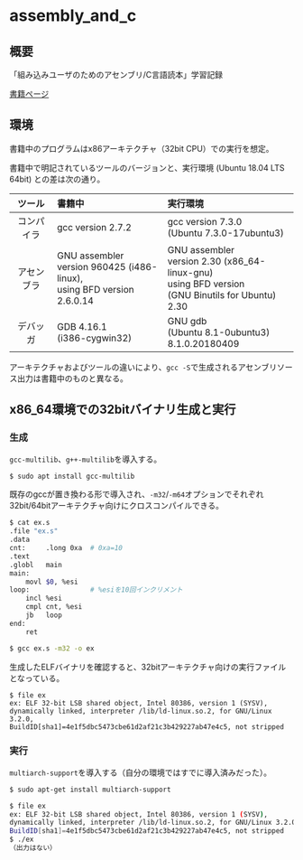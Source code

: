 # assembly_and_c

## 概要

「組み込みユーザのためのアセンブリ/C言語読本」学習記録

[書籍ページ](https://www.ohmsha.co.jp/book/9784274208713/)

## 環境

書籍中のプログラムはx86アーキテクチャ（32bit CPU）での実行を想定。

書籍中で明記されているツールのバージョンと、実行環境 (Ubuntu 18.04 LTS 64bit) との差は次の通り。

| ツール | 書籍中 | 実行環境 |
|:-:|:-|:-|
| コンパイラ | gcc version 2.7.2 | gcc version 7.3.0<br>(Ubuntu 7.3.0-17ubuntu3) |
| アセンブラ | GNU assembler<br>version 960425 (i486-linux),<br>using BFD version 2.6.0.14 | GNU assembler<br>version 2.30 (x86_64-linux-gnu)<br> using BFD version<br>(GNU Binutils for Ubuntu) 2.30 |
| デバッガ | GDB 4.16.1<br>(i386-cygwin32) | GNU gdb<br>(Ubuntu 8.1-0ubuntu3)<br>8.1.0.20180409 |

アーキテクチャおよびツールの違いにより、`gcc -S`で生成されるアセンブリソース出力は書籍中のものと異なる。

## x86_64環境での32bitバイナリ生成と実行

### 生成

`gcc-multilib`、`g++-multilib`を導入する。

```sh
$ sudo apt install gcc-multilib
```

既存のgccが置き換わる形で導入され、`-m32`/`-m64`オプションでそれぞれ32bit/64bitアーキテクチャ向けにクロスコンパイルできる。

```sh
$ cat ex.s
.file "ex.s"
.data
cnt:     .long 0xa  # 0xa=10
.text
.globl   main
main:
    movl $0, %esi
loop:               # %esiを10回インクリメント
    incl %esi
    cmpl cnt, %esi
    jb   loop
end:
    ret

$ gcc ex.s -m32 -o ex
```

生成したELFバイナリを確認すると、32bitアーキテクチャ向けの実行ファイルとなっている。

```
$ file ex
ex: ELF 32-bit LSB shared object, Intel 80386, version 1 (SYSV),
dynamically linked, interpreter /lib/ld-linux.so.2, for GNU/Linux 3.2.0,
BuildID[sha1]=4e1f5dbc5473cbe61d2af21c3b429227ab47e4c5, not stripped
```

### 実行

`multiarch-support`を導入する（自分の環境ではすでに導入済みだった）。

```sh
$ sudo apt-get install multiarch-support
```

```sh
$ file ex
ex: ELF 32-bit LSB shared object, Intel 80386, version 1 (SYSV),
dynamically linked, interpreter /lib/ld-linux.so.2, for GNU/Linux 3.2.0,
BuildID[sha1]=4e1f5dbc5473cbe61d2af21c3b429227ab47e4c5, not stripped
$ ./ex
（出力はない）
```
